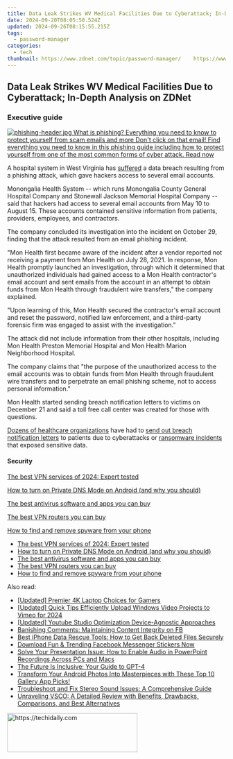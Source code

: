 ```yaml
---
title: Data Leak Strikes WV Medical Facilities Due to Cyberattack; In-Depth Analysis on ZDNet
date: 2024-09-20T08:05:50.524Z
updated: 2024-09-26T08:15:55.215Z
tags:
  - password-manager
categories:
  - tech
thumbnail: https://www.zdnet.com/topic/password-manager/    https://www.zdnet.com/a/img/resize/502fb9c20ba98013b2100f30926804491bdd300f/2021/08/02/253a288c-5262-41b8-8afe-bb70f06cb183/gettyimages-doctor-and-nurse-at-a-laptop-inside-a-hospital.jpg?width=170&height=128&fit=crop&auto=webp
---
```


## Data Leak Strikes WV Medical Facilities Due to Cyberattack; In-Depth Analysis on ZDNet

### Executive guide

[![phishing-header.jpg](https://www.zdnet.com/a/img/resize/ac019af4c6d0d000921065b0769387a86a4afe61/2017/09/04/fc1528a9-ecf2-4e2a-b743-91f06206a23e/phishing-header.jpg?auto=webp&fit=crop&frame=1&height=238.5&width=459) What is phishing? Everything you need to know to protect yourself from scam emails and more Don't click on that email! Find everything you need to know in this phishing guide including how to protect yourself from one of the most common forms of cyber attack.  Read now](https://www.zdnet.com/article/what-is-phishing-how-to-protect-yourself-from-scam-emails-and-more/)

A hospital system in West Virginia has [suffered](https://www.prnewswire.com/news-releases/monongalia-health-system-inc-investigates-and-addresses-data-security-incident-301449436.html) a data breach resulting from a phishing attack, which gave hackers access to several email accounts. 

Monongalia Health System -- which runs Monongalia County General Hospital Company and Stonewall Jackson Memorial Hospital Company -- said that hackers had access to several email accounts from May 10 to August 15\. These accounts contained sensitive information from patients, providers, employees, and contractors. 

The company concluded its investigation into the incident on October 29, finding that the attack resulted from an email phishing incident.

"Mon Health first became aware of the incident after a vendor reported not receiving a payment from Mon Health on July 28, 2021\. In response, Mon Health promptly launched an investigation, through which it determined that unauthorized individuals had gained access to a Mon Health contractor's email account and sent emails from the account in an attempt to obtain funds from Mon Health through fraudulent wire transfers," the company explained. 

"Upon learning of this, Mon Health secured the contractor's email account and reset the password, notified law enforcement, and a third-party forensic firm was engaged to assist with the investigation."

The attack did not include information from their other hospitals, including Mon Health Preston Memorial Hospital and Mon Health Marion Neighborhood Hospital. 

The company claims that "the purpose of the unauthorized access to the email accounts was to obtain funds from Mon Health through fraudulent wire transfers and to perpetrate an email phishing scheme, not to access personal information."

Mon Health started sending breach notification letters to victims on December 21 and said a toll free call center was created for those with questions. 

[Dozens of healthcare organizations](https://www.zdnet.com/article/healthcare-orgs-in-california-arizona-send-out-breach-notice-letters-for-nearly-150000-after-ssns-accessed-during-ransomware-attacks/) have had to [send out breach notification letters](https://www.zdnet.com/article/hackers-breach-uc-san-diego-hospital-gaining-access-to-ssns-and-medical-info-of-patients-employees-and-students/) to patients due to cyberattacks or [ransomware incidents](https://www.zdnet.com/article/planned-parenthood-la-announces-ransomware-incident-healthcare-info-of-400000-patients-leaked/) that exposed sensitive data. 

#### Security

[The best VPN services of 2024: Expert tested](https://www.zdnet.com/article/best-vpn/ "The best VPN services of 2024: Expert tested")

[How to turn on Private DNS Mode on Android (and why you should)](https://www.zdnet.com/article/how-to-turn-on-private-dns-mode-on-android-and-why-you-should/ "How to turn on Private DNS Mode on Android (and why you should)")

[The best antivirus software and apps you can buy](https://www.zdnet.com/article/best-antivirus/ "The best antivirus software and apps you can buy")

[The best VPN routers you can buy](https://www.zdnet.com/article/best-vpn-router/ "The best VPN routers you can buy")

[How to find and remove spyware from your phone](https://www.zdnet.com/article/how-to-find-and-remove-spyware-from-your-phone/ "How to find and remove spyware from your phone")

* [The best VPN services of 2024: Expert tested](https://www.zdnet.com/article/best-vpn/ "The best VPN services of 2024: Expert tested")
* [How to turn on Private DNS Mode on Android (and why you should)](https://www.zdnet.com/article/how-to-turn-on-private-dns-mode-on-android-and-why-you-should/ "How to turn on Private DNS Mode on Android (and why you should)")
* [The best antivirus software and apps you can buy](https://www.zdnet.com/article/best-antivirus/ "The best antivirus software and apps you can buy")
* [The best VPN routers you can buy](https://www.zdnet.com/article/best-vpn-router/ "The best VPN routers you can buy")
* [How to find and remove spyware from your phone](https://www.zdnet.com/article/how-to-find-and-remove-spyware-from-your-phone/ "How to find and remove spyware from your phone")

<ins class="adsbygoogle"
     style="display:block"
     data-ad-format="autorelaxed"
     data-ad-client="ca-pub-7571918770474297"
     data-ad-slot="1223367746"></ins>

<ins class="adsbygoogle"
     style="display:block"
     data-ad-client="ca-pub-7571918770474297"
     data-ad-slot="8358498916"
     data-ad-format="auto"
     data-full-width-responsive="true"></ins>

<span class="atpl-alsoreadstyle">Also read:</span>
<div><ul>
<li><a href="https://extra-support.techidaily.com/updated-premier-4k-laptop-choices-for-gamers/"><u>[Updated] Premier 4K Laptop Choices for Gamers</u></a></li>
<li><a href="https://vimeo-videos.techidaily.com/updated-quick-tips-efficiently-upload-windows-video-projects-to-vimeo-for-2024/"><u>[Updated] Quick Tips Efficiently Upload Windows Video Projects to Vimeo for 2024</u></a></li>
<li><a href="https://youtube-blog.techidaily.com/ed-youtube-studio-optimization-device-agnostic-approaches/"><u>[Updated] Youtube Studio Optimization Device-Agnostic Approaches</u></a></li>
<li><a href="https://facebook.techidaily.com/banishing-comments-maintaining-content-integrity-on-fb/"><u>Banishing Comments: Maintaining Content Integrity on FB</u></a></li>
<li><a href="https://app-tips.techidaily.com/best-iphone-data-rescue-tools-how-to-get-back-deleted-files-securely/"><u>Best iPhone Data Rescue Tools: How to Get Back Deleted Files Securely</u></a></li>
<li><a href="https://app-tips.techidaily.com/download-fun-and-trending-facebook-messenger-stickers-now/"><u>Download Fun & Trending Facebook Messenger Stickers Now</u></a></li>
<li><a href="https://win-dash.techidaily.com/solve-your-presentation-issue-how-to-enable-audio-in-powerpoint-recordings-across-pcs-and-macs/"><u>Solve Your Presentation Issue: How to Enable Audio in PowerPoint Recordings Across PCs and Macs</u></a></li>
<li><a href="https://tech-revival.techidaily.com/the-future-is-inclusive-your-guide-to-gpt-4/"><u>The Future Is Inclusive: Your Guide to GPT-4</u></a></li>
<li><a href="https://app-tips.techidaily.com/transform-your-android-photos-into-masterpieces-with-these-top-10-gallery-app-picks/"><u>Transform Your Android Photos Into Masterpieces with These Top 10 Gallery App Picks!</u></a></li>
<li><a href="https://sound-issues.techidaily.com/troubleshoot-and-fix-stereo-sound-issues-a-comprehensive-guide/"><u>Troubleshoot and Fix Stereo Sound Issues: A Comprehensive Guide</u></a></li>
<li><a href="https://app-tips.techidaily.com/unraveling-vsco-a-detailed-review-with-benefits-drawbacks-comparisons-and-best-alternatives/"><u>Unraveling VSCO: A Detailed Review with Benefits, Drawbacks, Comparisons, and Best Alternatives</u></a></li>
</ul></div>

<!-- affiliate ads begin -->
<a href="https://aligracehair.sjv.io/c/5597632/1948905/19272" target="_top" id="1948905">
  <img src="//a.impactradius-go.com/display-ad/19272-1948905" border="0" alt="https://techidaily.com" width="300" height="90"/>
</a>
<img height="0" width="0" src="https://aligracehair.sjv.io/i/5597632/1948905/19272" style="position:absolute;visibility:hidden;" border="0" />
<!-- affiliate ads end -->


